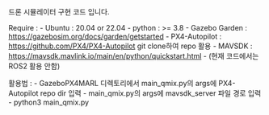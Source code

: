 드론 시뮬레이터 구현 코드 입니다. 

Require : 
	- Ubuntu : 20.04 or 22.04
	- python : >= 3.8
	- Gazebo Garden : https://gazebosim.org/docs/garden/getstarted 
	- PX4-Autopilot : https://github.com/PX4/PX4-Autopilot 
	      git clone하여 repo 활용
	- MAVSDK : https://mavsdk.mavlink.io/main/en/python/quickstart.html 
	- (현재 코드에서는 ROS2 활용 안함)

활용법 : 
	- GazeboPX4MARL 디렉토리에서 main_qmix.py의 args에 PX4-Autopilot repo dir 입력
	- main_qmix.py의 args에 mavsdk_server 파일 경로 입력
	- python3 main_qmix.py 

